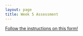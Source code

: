 ```yaml
---
layout: page
title: Week 5 Assessment
---
```


[Follow the instructions on this form!](https://forms.gle/v7XeCesYgvJQBtxo9)
